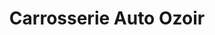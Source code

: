 ---
title: "Carrosserie Auto Ozoir"
url: /ozoir-la-ferriere/carrosserie-auto-ozoir/
shop: Autowerkstatt
---